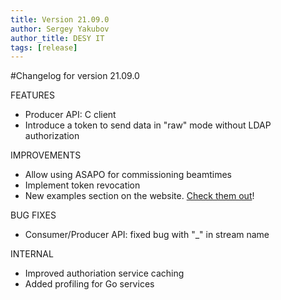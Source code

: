 ```yaml
---
title: Version 21.09.0
author: Sergey Yakubov
author_title: DESY IT
tags: [release]
---
```


#Changelog for version 21.09.0

FEATURES
* Producer API: C client
* Introduce a token to send data in "raw" mode without LDAP authorization

IMPROVEMENTS
* Allow using ASAPO for commissioning beamtimes
* Implement token revocation
* New examples section on the website. [Check them out](/docs/cookbook/overview)!

BUG FIXES
* Consumer/Producer API: fixed bug with "_" in stream name 

INTERNAL
* Improved authoriation service caching
* Added profiling for Go services
